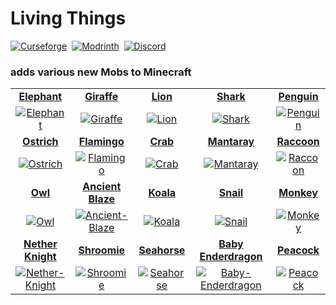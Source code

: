 # Living Things
[![Curseforge](https://img.shields.io/curseforge/dt/397252?style=for-the-badge&logo=curseforge&color=e05d44)](https://www.curseforge.com/minecraft/mc-mods/living-things)&nbsp;
[![Modrinth](https://img.shields.io/modrinth/dt/UKDLi1GJ?style=for-the-badge&logo=modrinth&color=e05d44)](https://modrinth.com/mod/living-things)&nbsp;
[![Discord](https://img.shields.io/discord/639540436524072970?style=for-the-badge&logo=discord&logoColor=fff&label=%20&color=0a48c4)](https://discord.gg/bhUaWhq)

### adds various new Mobs to Minecraft

<table>
    <tbody align="center">
        <tr>
            <td><b><a href="https://github.com/tristankechlo/Living-Things/wiki/Elephant">Elephant</a></b></td>
            <td><b><a href="https://github.com/tristankechlo/Living-Things/wiki/Giraffe">Giraffe</a></b></td>
            <td><b><a href="https://github.com/tristankechlo/Living-Things/wiki/Lion">Lion</a></b></td>
            <td><b><a href="https://github.com/tristankechlo/Living-Things/wiki/Shark">Shark</a></b></td>
            <td><b><a href="https://github.com/tristankechlo/Living-Things/wiki/Penguin">Penguin</a></b></td>
        </tr>
        <tr>
            <td>
                <a href="https://github.com/tristankechlo/Living-Things/wiki/Elephant" >
                    <img src="https://i.ibb.co/FmTrk3V/x150-elephant.png" alt="Elephant">
                </a>
            </td>
            <td>
                <a href="https://github.com/tristankechlo/Living-Things/wiki/Giraffe" >
                    <img src="https://i.ibb.co/zSqZdg1/x150-giraffe-1.png" alt="Giraffe">
                </a>
            </td>
            <td>
                <a href="https://github.com/tristankechlo/Living-Things/wiki/Lion" >
                    <img src="https://i.ibb.co/Gc5Gv7H/x150-lion.png" alt="Lion">
                </a>
            </td>
            <td>
                <a href="https://github.com/tristankechlo/Living-Things/wiki/Shark" >
                    <img src="https://i.ibb.co/TT37Srs/x150-shark.png" alt="Shark">
                </a>
            </td>
            <td>
                <a href="https://github.com/tristankechlo/Living-Things/wiki/Penguin" >
                    <img src="https://i.ibb.co/3Nsz7QJ/x150-penguin.png" alt="Penguin">
                </a>
            </td>
        </tr>
        <tr>
            <td><b><a href="https://github.com/tristankechlo/Living-Things/wiki/Ostrich">Ostrich</a></b></td>
            <td><b><a href="https://github.com/tristankechlo/Living-Things/wiki/Flamingo">Flamingo</a></b></td>
            <td><b><a href="https://github.com/tristankechlo/Living-Things/wiki/Crab">Crab</a></b></td>
            <td><b><a href="https://github.com/tristankechlo/Living-Things/wiki/Mantaray">Mantaray</a></b></td>
            <td><b><a href="https://github.com/tristankechlo/Living-Things/wiki/Raccoon">Raccoon</a></b></td>
        </tr>
        <tr>
            <td>
                <a href="https://github.com/tristankechlo/Living-Things/wiki/Ostrich" >
                    <img src="https://i.ibb.co/Hp3pSkb/x150-ostrich.png" alt="Ostrich">
                </a>
            </td>
            <td>
                <a href="https://github.com/tristankechlo/Living-Things/wiki/Flamingo" >
                    <img src="https://i.ibb.co/cD25F5X/x150-flamingo.png" alt="Flamingo">
                </a>
            </td>
            <td>
                <a href="https://github.com/tristankechlo/Living-Things/wiki/Crab" >
                    <img src="https://i.ibb.co/4jBC2W6/x150-crab-red.png" alt="Crab">
                </a>
            </td>
            <td>
                <a href="https://github.com/tristankechlo/Living-Things/wiki/Mantaray" >
                    <img src="https://i.ibb.co/yFdCLY5/x150-mantaray-blue.png" alt="Mantaray">
                </a>
            </td>
            <td>
                <a href="https://github.com/tristankechlo/Living-Things/wiki/Raccoon" >
                    <img src="https://i.ibb.co/603nvTx/x150-raccoon.png" alt="Raccoon">
                </a>
            </td>
        </tr>
        <tr>
            <td><b><a href="https://github.com/tristankechlo/Living-Things/wiki/Owl">Owl</a></b></td>
            <td><b><a href="https://github.com/tristankechlo/Living-Things/wiki/Ancient-Blaze">Ancient Blaze</a></b>
            </td>
            <td><b><a href="https://github.com/tristankechlo/Living-Things/wiki/Koala">Koala</a></b></td>
            <td><b><a href="https://github.com/tristankechlo/Living-Things/wiki/Snail">Snail</a></b></td>
            <td><b><a href="https://github.com/tristankechlo/Living-Things/wiki/Monkey">Monkey</a></b></td>
        </tr>
        <tr>
            <td>
                <a href="https://github.com/tristankechlo/Living-Things/wiki/Owl" >
                    <img src="https://i.ibb.co/PYjzN6N/x150-owl-brown.png" alt="Owl">
                </a>
            </td>
            <td>
                <a href="https://github.com/tristankechlo/Living-Things/wiki/Ancient-Blaze" >
                    <img src="https://i.ibb.co/KmFhmKP/x150-ancient-blaze.png" alt="Ancient-Blaze">
                </a>
            </td>
            <td>
                <a href="https://github.com/tristankechlo/Living-Things/wiki/Koala" >
                    <img src="https://i.ibb.co/7bjDt6t/x150-koala.png" alt="Koala">
                </a>
            </td>
            <td>
                <a href="https://github.com/tristankechlo/Living-Things/wiki/Snail" >
                    <img src="https://i.ibb.co/3TbdjV6/x150-snail-blue.png" alt="Snail">
                </a>
            </td>
            <td>
                <a href="https://github.com/tristankechlo/Living-Things/wiki/Monkey" >
                    <img src="https://i.ibb.co/FDhLcWf/x150-monkey.png" alt="Monkey">
                </a>
            </td>
        </tr>
        <tr>
            <td><b><a href="https://github.com/tristankechlo/Living-Things/wiki/Nether-Knight">Nether Knight</a></b></td>
            <td><b><a href="https://github.com/tristankechlo/Living-Things/wiki/Shroomie">Shroomie</a></b></td>
            <td><b><a href="https://github.com/tristankechlo/Living-Things/wiki/Seahorse">Seahorse</a></b></td>
            <td><b><a href="https://github.com/tristankechlo/Living-Things/wiki/Baby-Enderdragon">Baby Enderdragon</a></b></td>
            <td><b><a href="https://github.com/tristankechlo/Living-Things/wiki/Peacock">Peacock</a></b></td>
        </tr>
        <tr>
            <td>
                <a href="https://github.com/tristankechlo/Living-Things/wiki/Nether-Knight" >
                    <img src="https://i.ibb.co/mChdgsc/x150-nether-knight.png" alt="Nether-Knight">
                </a>
            </td>
            <td>
                <a href="https://github.com/tristankechlo/Living-Things/wiki/Shroomie" >
                    <img src="https://i.ibb.co/wRHq7bv/x150-shroomie-red.png" alt="Shroomie">
                </a>
            </td>
            <td>
                <a href="https://github.com/tristankechlo/Living-Things/wiki/Seahorse" >
                    <img src="https://i.ibb.co/4Ty45xG/x150-seahorse-blue.png" alt="Seahorse">
                </a>
            </td>
            <td>
                <a href="https://github.com/tristankechlo/Living-Things/wiki/Baby-Enderdragon" >
                    <img src="https://i.ibb.co/nQdkC9g/x150-baby-ender-dragon.png" alt="Baby-Enderdragon">
                </a>
            </td>
            <td>
                <a href="https://github.com/tristankechlo/Living-Things/wiki/Peacock" >
                    <img src="https://i.ibb.co/GpKcwTn/x150-peacock.png" alt="Peacock">
                </a>
            </td>
        </tr>
    </tbody>
</table>
